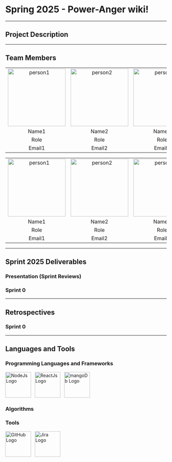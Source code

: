 # Spring 2025 - Power-Anger wiki!

***
## Project Description


***


## Team Members
| | | | |
|:-------------------------------------:|:-------------------------------------:|:-------------------------------------:|:-------------------------------------:|
|<img width="180" hight="180" alt="person1" src="https://github.com/user-attachments/assets/1d0b7498-3f16-461e-b0cf-b0d290879851">|<img width="180" hight="180" alt="person2" src="https://github.com/user-attachments/assets/1d0b7498-3f16-461e-b0cf-b0d290879851">|<img width="180" hight="180" alt="person3" src="https://github.com/user-attachments/assets/1d0b7498-3f16-461e-b0cf-b0d290879851">|<img width="180" hight="180" alt="person4" src="https://github.com/user-attachments/assets/1d0b7498-3f16-461e-b0cf-b0d290879851">|
| Name1 | Name2 | Name3 | Name4 |
| Role | Role | Role | Role |
|Email1 | Email2 | Email3 | Email4 |

| | | | |
|:-------------------------------------:|:-------------------------------------:|:-------------------------------------:|:-------------------------------------:|
|<img width="180" hight="180" alt="person1" src="https://github.com/user-attachments/assets/1d0b7498-3f16-461e-b0cf-b0d290879851">|<img width="180" hight="180" alt="person2" src="https://github.com/user-attachments/assets/1d0b7498-3f16-461e-b0cf-b0d290879851">|<img width="180" hight="180" alt="person3" src="https://github.com/user-attachments/assets/1d0b7498-3f16-461e-b0cf-b0d290879851">|<img width="180" hight="180" alt="person4" src="https://github.com/user-attachments/assets/1d0b7498-3f16-461e-b0cf-b0d290879851">|
| Name1 | Name2 | Name3 | Name4 |
| Role | Role | Role | Role |
|Email1 | Email2 | Email3 | Email4 |


***
## Sprint 2025 Deliverables
### Presentation (Sprint Reviews)

### Sprint 0

***
## Retrospectives
### Sprint 0

***

## Languages and Tools
### Programming Languages and Frameworks
<a href="https://nodejs.org/en"><img width="80" hight="80" alt="NodeJs Logo" src="https://github.com/user-attachments/assets/07db2ccb-9936-4bf5-914e-299cb9da68bc"></a>&nbsp; &nbsp;<a href="https://react.dev/"><img width="80" hight="80" alt="ReactJs Logo" src="https://github.com/user-attachments/assets/5efb9a59-5a37-4d77-a7fb-c32c013f0112"></a>&nbsp; &nbsp;<a href="https://www.mongodb.com/"><img width="80" hight="80" alt="mangoDb Logo" src="https://github.com/user-attachments/assets/b33e9109-97d2-40e6-a150-66f1506397c6"></a>&nbsp; &nbsp;

### Algorithms

### Tools
<a href="https://github.com"><img width="80" hight="80" alt="GitHub Logo" src="https://user-images.githubusercontent.com/79156500/159713807-06fd77bf-9e89-44f5-b4f2-7a05e18e6910.png"></a>&nbsp; &nbsp;<a href="https://www.atlassian.com/software/jira"><img width="80" hight="80" alt="Jira Logo" src="https://github.com/user-attachments/assets/e43367da-90bd-42e2-85ed-6e6aa9d74d78"></a>





